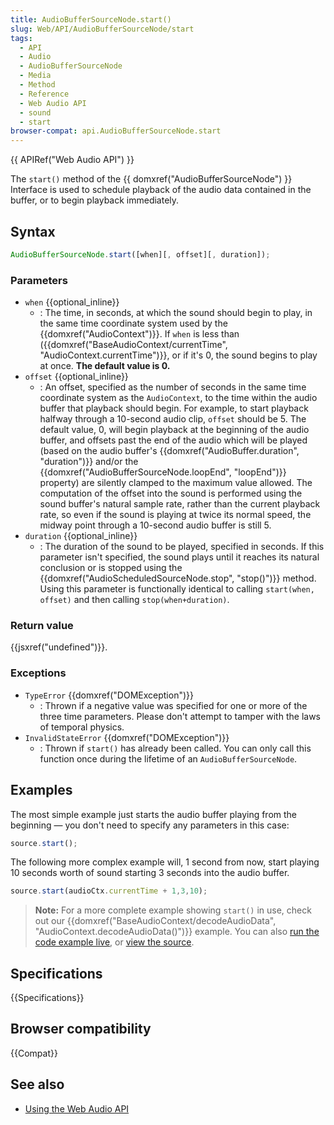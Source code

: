 ```yaml
---
title: AudioBufferSourceNode.start()
slug: Web/API/AudioBufferSourceNode/start
tags:
  - API
  - Audio
  - AudioBufferSourceNode
  - Media
  - Method
  - Reference
  - Web Audio API
  - sound
  - start
browser-compat: api.AudioBufferSourceNode.start
---
```

{{ APIRef("Web Audio API") }}

The `start()` method of the {{ domxref("AudioBufferSourceNode") }}
Interface is used to schedule playback of the audio data contained in the buffer, or
to begin playback immediately.

## Syntax

```js
AudioBufferSourceNode.start([when][, offset][, duration]);
```

### Parameters

- `when` {{optional_inline}}
  - : The time, in seconds, at which the sound should begin to play, in the same time
    coordinate system used by the {{domxref("AudioContext")}}. If `when` is
    less than ({{domxref("BaseAudioContext/currentTime", "AudioContext.currentTime")}}, or if it's 0, the sound begins to
    play at once. **The default value is 0.**
- `offset` {{optional_inline}}
  - : An offset, specified as the number of seconds in the same time coordinate system as
    the `AudioContext`, to the time within the audio buffer that playback
    should begin. For example, to start playback halfway through a 10-second audio clip,
    `offset` should be 5. The default value, 0, will begin playback at the
    beginning of the audio buffer, and offsets past the end of the audio which will be
    played (based on the audio buffer's {{domxref("AudioBuffer.duration", "duration")}}
    and/or the {{domxref("AudioBufferSourceNode.loopEnd", "loopEnd")}} property) are
    silently clamped to the maximum value allowed. The computation of the offset into the
    sound is performed using the sound buffer's natural sample rate, rather than the
    current playback rate, so even if the sound is playing at twice its normal speed, the
    midway point through a 10-second audio buffer is still 5.
- `duration` {{optional_inline}}
  - : The duration of the sound to be played, specified in seconds. If this parameter
    isn't specified, the sound plays until it reaches its natural conclusion or is stopped
    using the {{domxref("AudioScheduledSourceNode.stop", "stop()")}} method. Using this
    parameter is functionally identical to calling `start(when, offset)` and
    then calling `stop(when+duration)`.

### Return value

{{jsxref("undefined")}}.

### Exceptions

- `TypeError` {{domxref("DOMException")}}
  - : Thrown if a negative value was specified for one or more of the three time parameters. Please
    don't attempt to tamper with the laws of temporal physics.
- `InvalidStateError` {{domxref("DOMException")}}
  - : Thrown if `start()` has already been called. You can only call this function once
    during the lifetime of an `AudioBufferSourceNode`.

## Examples

The most simple example just starts the audio buffer playing from the beginning — you
don't need to specify any parameters in this case:

```js
source.start();
```

The following more complex example will, 1 second from now, start playing 10 seconds
worth of sound starting 3 seconds into the audio buffer.

```js
source.start(audioCtx.currentTime + 1,3,10);
```

> **Note:** For a more complete example showing `start()` in use, check out our {{domxref("BaseAudioContext/decodeAudioData", "AudioContext.decodeAudioData()")}} example. You can also [run the code example live](https://mdn.github.io/webaudio-examples/decode-audio-data/), or [view the source](https://github.com/mdn/webaudio-examples/tree/master/decode-audio-data).

## Specifications

{{Specifications}}

## Browser compatibility

{{Compat}}

## See also

- [Using the Web Audio
  API](/en-US/docs/Web/API/Web_Audio_API/Using_Web_Audio_API)
